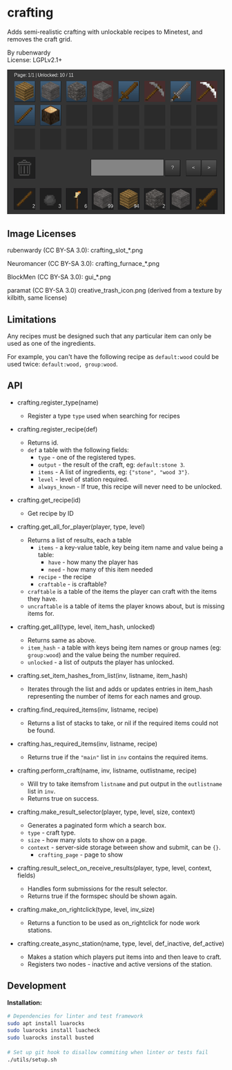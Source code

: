 # crafting

Adds semi-realistic crafting with unlockable recipes to Minetest, and removes
the craft grid.

By rubenwardy  
License: LGPLv2.1+

![Screenshot](screenshot.png)

## Image Licenses

rubenwardy (CC BY-SA 3.0):
  crafting_slot_*.png

Neuromancer (CC BY-SA 3.0):
  crafting_furnace_*.png

BlockMen (CC BY-SA 3.0):
  gui_*.png

paramat (CC BY-SA 3.0)
  creative_trash_icon.png  (derived from a texture by kilbith, same license)

## Limitations

Any recipes must be designed such that any particular item can only be used
as one of the ingredients.

For example, you can't have the following recipe as `default:wood` could
be used twice: `default:wood, group:wood`.

## API

* crafting.register_type(name)
	* Register a type `type` used when searching for recipes

* crafting.register_recipe(def)
	* Returns id.
	* `def` a table with the following fields:
		* `type`   - one of the registered types.
		* `output` - the result of the craft, eg: `default:stone 3`.
		* `items`  - A list of ingredients, eg: `{"stone", "wood 3"}`.
		* `level`  - level of station required.
		* `always_known` - If true, this recipe will never need to be unlocked.

* crafting.get_recipe(id)
	* Get recipe by ID

* crafting.get_all_for_player(player, type, level)
	* Returns a list of results, each a table
		* `items` - a key-value table, key being item name and value being a table:
			* `have` - how many the player has
			* `need` - how many of this item needed
		* `recipe` - the recipe
		* `craftable` - is craftable?		
	* `craftable` is a table of the items the player can craft with the items they have.
	* `uncraftable` is a table of items the player knows about, but is missing items for.

* crafting.get_all(type, level, item_hash, unlocked)
	* Returns same as above.
	* `item_hash` - a table with keys being item names or group names (eg: `group:wood`)
	                and the value being the number required.
	* `unlocked`  - a list of outputs the player has unlocked.

* crafting.set_item_hashes_from_list(inv, listname, item_hash)
	* Iterates through the list and adds or updates entries in item_hash
	  representing the number of items for each names and group.

* crafting.find_required_items(inv, listname, recipe)
	* Returns a list of stacks to take, or nil if the required items could not
	  be found.

* crafting.has_required_items(inv, listname, recipe)
	* Returns true if the `"main"` list in `inv` contains the required items.

* crafting.perform_craft(name, inv, listname, outlistname, recipe)
	* Will try to take itemsfrom `listname` and put output in the `outlistname` list in `inv`.
	* Returns true on success.

* crafting.make_result_selector(player, type, level, size, context)
	* Generates a paginated form which a search box.
	* `type`    - craft type.
	* `size`    - how many slots to show on a page.
	* `context` - server-side storage between show and submit, can be `{}`.
		* `crafting_page` - page to show

* crafting.result_select_on_receive_results(player, type, level, context, fields)
	* Handles form submissions for the result selector.
	* Returns true if the formspec should be shown again.

* crafting.make_on_rightclick(type, level, inv_size)
	* Returns a function to be used as on_rightclick for node work stations.

* crafting.create_async_station(name, type, level, def_inactive, def_active)
	* Makes a station which players put items into and then leave to craft.
	* Registers two nodes - inactive and active versions of the station.

## Development


**Installation:**

```sh
# Dependencies for linter and test framework
sudo apt install luarocks
sudo luarocks install luacheck
sudo luarocks install busted

# Set up git hook to disallow commiting when linter or tests fail
./utils/setup.sh
```
